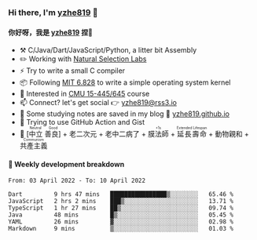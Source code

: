 ### Hi there, I'm [yzhe819](https://github.com/yzhe819) 👋

#### 你好呀，我是 [yzhe819](https://github.com/yzhe819) 捏👋

- :hammer_and_pick: C/Java/Dart/JavaScript/Python, a litter bit Assembly
- :pencil2: Working with [Natural Selection Labs](https://github.com/NaturalSelectionLabs)
- ⚡ Try to write a small C compiler
- 📦 Following [MIT 6.828](https://pdos.csail.mit.edu/6.828/2018/overview.html) to write a simple operating system kernel
- 🧪 Interested in [CMU 15-445/645](https://15445.courses.cs.cmu.edu/fall2020/) course
- 📫 Connect? let's get social 👉 yzhe819@rss3.io
- :scroll: Some studying notes are saved in my blog :space_invader: [yzhe819.github.io](https://yzhe819.github.io/)
- 🌟 Trying to use GitHub Action and Gist
- 🔑 <ruby>[中立 善良]<rp>（</rp><rt>Neutral Good</rt><rp>）</rp></ruby> + 老二次元 + 老中二病了 + <ruby>膜法師<rp>（</rp><rt>+1s</rt><rp>）</rp></ruby> + <ruby>延長壽命<rp>（</rp><rt>Extended Lifespan</rt><rp>）</rp></ruby> + 動物親和 + <ruby>共產主義<rp>（</rp><rt>Communism</rt><rp>）</rp></ruby>



#### 📝 Weekly development breakdown

<!--START_SECTION:waka-->

```text
From: 03 April 2022 - To: 10 April 2022

Dart         9 hrs 47 mins   ████████████████▒░░░░░░░░   65.46 %
JavaScript   2 hrs 2 mins    ███▒░░░░░░░░░░░░░░░░░░░░░   13.71 %
TypeScript   1 hr 27 mins    ██▒░░░░░░░░░░░░░░░░░░░░░░   09.74 %
Java         48 mins         █▒░░░░░░░░░░░░░░░░░░░░░░░   05.45 %
YAML         26 mins         ▓░░░░░░░░░░░░░░░░░░░░░░░░   02.98 %
Markdown     9 mins          ▒░░░░░░░░░░░░░░░░░░░░░░░░   01.03 %
```

<!--END_SECTION:waka-->



